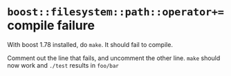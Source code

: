 # `boost::filesystem::path::operator+=` compile failure

With boost 1.78 installed, do `make`. It should fail to compile.

Comment out the line that fails, and uncomment the other line. `make` should now work and `./test` results in `foo/bar`
